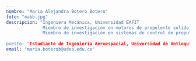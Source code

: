 ```yaml
---
nombre: "Maria Alejandra Botero Botero"
foto: "mabb.jpg"
descripcion: "Ingeniera Mecánica, Universidad EAFIT
              Miembro de investigación en motores de propelente sólido
              Miembro de investigación en sistemas de control de propulsión y guiado 
          
puesto: "Estudiante de Ingeniería Aeroespacial, Universidad de Antioquia"
email: "maria.boterob@udea.edu.co"
---
```

